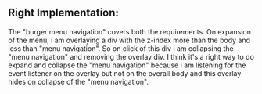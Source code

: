 
## Right Implementation:

The "burger menu navigation" covers both the requirements. On expansion of the menu, i am overlaying a div with the z-index more than the body and less than "menu navigation". So on click of this div i am collapsing the "menu navigation" and removing the overlay div. I think it's a right way to do expand and collapse the "menu navigation" because i am listening for the event listener on the overlay but not on the overall body and this overlay hides on collapse of the "menu navigation".
